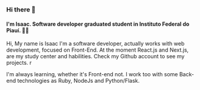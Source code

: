 ### Hi there 👋

#### I'm Isaac. Software developer graduated student in Instituto Federal do Piauí. 👨‍💻
<p>
  Hi, My name is Isaac
  I'm a software developer, actually works with web development, focused on Front-End. At the moment React.js and Next.js, are my study center and habilities. Check my Github     account to see my projects. r
</p>
<p>
  I'm always learning, whether it's Front-end not. I work too with some Back-end technologies as Ruby, NodeJs and Python/Flask.
</p>

<!--
**Isaac-alencar/Isaac-alencar** is a ✨ _special_ ✨ repository because its `README.md` (this file) appears on your GitHub profile.

Here are some ideas to get you started:

- 🔭 I’m currently working on ...
- 🌱 I’m currently learning ...
- 👯 I’m looking to collaborate on ...
- 🤔 I’m looking for help with ...
- 💬 Ask me about ...
- 📫 How to reach me: ...
- 😄 Pronouns: ...
- ⚡ Fun fact: ...
-->
